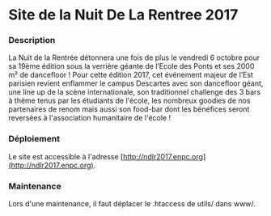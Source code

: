 # Site de la Nuit De La Rentree 2017

### Description

La Nuit de la Rentrée détonnera une fois de plus le vendredi 6 octobre pour sa 19ème édition sous la verrière géante de l’Ecole des Ponts et ses 2000 m² de dancefloor !
Pour cette édition 2017, cet événement majeur de l’Est parisien revient enflammer le campus Descartes avec son dancefloor géant, une line up de la scène internationale, son traditionnel challenge des 3 bars à thème tenus par les étudiants de l'école, les nombreux goodies de nos partenaires de renom mais aussi son food-bar dont les bénéfices seront reversées à l'association humanitaire de l'école !

### Déploiement

Le site est accessible à l'adresse [http://ndlr2017.enpc.org](http://ndlr2017.enpc.org).

### Maintenance

Lors d'une maintenance, il faut déplacer le .htaccess de utils/ dans www/.
